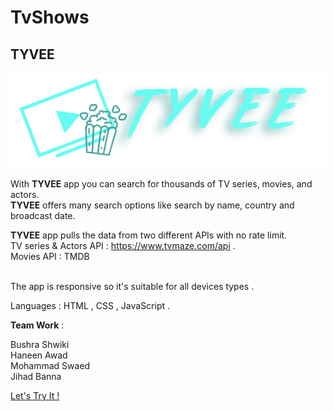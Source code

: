 # TvShows 
## TYVEE 

![alt text](https://github.com/WebAhead8/TvShows/blob/main/pic/logo.png)

With **TYVEE** app you can search for thousands of TV series, movies, and actors.  
**TYVEE** offers many search options like search by name, country and broadcast date.  


**TYVEE** app pulls the data from two different APIs with no rate limit.  <br>
TV series & Actors API : https://www.tvmaze.com/api .  <br>
Movies API :  TMDB                 <br><br>


The app is responsive so it's suitable for all devices types . 


Languages : HTML , CSS , JavaScript .


**Team Work** :

Bushra Shwiki  
Haneen Awad  
Mohammad Swaed  
Jihad Banna  

[Let's Try It !](https://webahead8.github.io/TvShows/)
